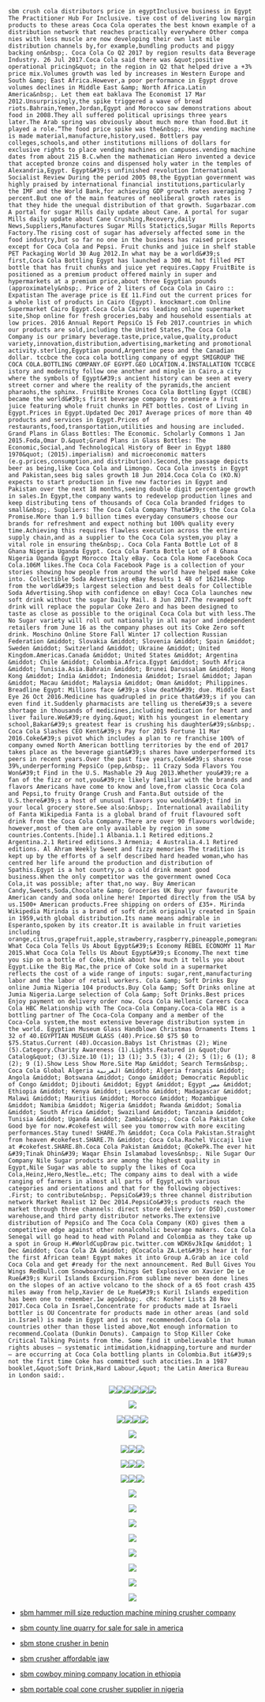 
```
sbm crush cola distributors price in egyptInclusive business in Egypt The Practitioner Hub For Inclusive. tive cost of delivering low margin products to these areas Coca Cola operates the best known example of a distribution network that reaches practically everywhere Other compa nies with less muscle are now developing their own last mile distribution channels by,for example,bundling products and piggy backing on&nbsp;. Coca Cola Co Q2 2017 by region results data Beverage Industry. 26 Jul 2017.Coca Cola said there was &quot;positive operational pricing&quot; in the region in Q2 that helped drive a +3% price mix.Volumes growth was led by increases in Western Europe and South &amp; East Africa.However,a poor performance in Egypt drove volumes declines in Middle East &amp; North Africa.Latin America&nbsp;. Let them eat baklava The Economist 17 Mar 2012.Unsurprisingly,the spike triggered a wave of bread riots.Bahrain,Yemen,Jordan,Egypt and Morocco saw demonstrations about food in 2008.They all suffered political uprisings three years later.The Arab spring was obviously about much more than food.But it played a role.“The food price spike was the&nbsp;. How vending machine is made material,manufacture,history,used. Bottlers pay colleges,schools,and other institutions millions of dollars for exclusive rights to place vending machines on campuses.vending machine dates from about 215 B.C.when the mathematician Hero invented a device that accepted bronze coins and dispensed holy water in the temples of Alexandria,Egypt. Egypt&#39;s unfinished revolution International Socialist Review During the period 2005 08,the Egyptian government was highly praised by international financial institutions,particularly the IMF and the World Bank,for achieving GDP growth rates averaging 7 percent.But one of the main features of neoliberal growth rates is that they hide the unequal distribution of that growth. Sugarbazar.com A portal for sugar Mills daily update about Cane. A portal for sugar Mills daily update about Cane Crushing,Recovery,daily News,Suppliers,Manufactures Sugar Mills Statictics,Sugar Mills Reports Factory.The rising cost of sugar has adversely affected some in the food industry,but so far no one in the business has raised prices except for Coca Cola and Pepsi. Fruit chunks and juice in shelf stable PET Packaging World 30 Aug 2012.In what may be a world&#39;s first,Coca Cola Bottling Egypt has launched a 300 mL hot filled PET bottle that has fruit chunks and juice yet requires.Cappy FruitBite is positioned as a premium product offered mainly in super and hypermarkets at a premium price,about three Egyptian pounds (approximately&nbsp;. Price of 2 liters of Coca Cola in Cairo :: Expatistan The average price is E£ 11.Find out the current prices for a whole list of products in Cairo (Egypt). knockmart.com Online Supermarket Cairo Egypt.Coca Cola Cairos leading online supermarket site,Shop online for fresh groceries,baby and household essentials at low prices. 2016 Annual Report PepsiCo 15 Feb 2017.countries in which our products are sold,including the United States,The Coca Cola Company is our primary beverage.taste,price,value,quality,product variety,innovation,distribution,advertising,marketing and promotional activity.sterling,Egyptian pound,Argentine peso and the Canadian dollar. tccbce the coca cola bottling company of egypt SMIGROUP THE COCA COLA.BOTTLING COMPANY.OF EGYPT.GEO LOCATION.4.INSTALLATION TCCBCE istory and modernity follow one another and mingle in Cairo,a city where the symbols of Egypt&#39;s ancient history can be seen at every street corner and where the reality of the pyramids,the ancient pharaohs,the sphinx. FruitBite Krones Coca Cola Bottling Egypt (CCBE) became the world&#39;s first beverage company to premiere a fruit juice featuring whole fruit chunks in PET bottles. Cost of Living in Egypt.Prices in Egypt.Updated Dec 2017 Average prices of more than 40 products and services in Egypt.Prices of restaurants,food,transportation,utilities and housing are included. Grand Plans in Glass Bottles: The Economic. Scholarly Commons 1 Jan 2015.Foda,Omar D.&quot;Grand Plans in Glass Bottles: The Economic,Social,and Technological History of Beer in Egypt 1880 1970&quot; (2015).imperialism) and microeconomic matters (e.g.prices,consumption,and distribution).Second,the passage depicts beer as being,like Coca Cola and Limongo. Coca Cola invests in Egypt and Pakistan,sees big sales growth 18 Jun 2014.Coca Cola Co (KO.N) expects to start production in five new factories in Egypt and Pakistan over the next 18 months,seeing double digit percentage growth in sales.In Egypt,the company wants to redevelop production lines and keep distributing tens of thousands of Coca Cola branded fridges to small&nbsp;. Suppliers: The Coca Cola Company That&#39;s the Coca Cola Promise.More than 1.9 billion times everyday consumers choose our brands for refreshment and expect nothing but 100% quality every time.Achieving this requires flawless execution across the entire supply chain,and as a supplier to the Coca Cola system,you play a vital role in ensuring the&nbsp;. Coca Cola Fanta Bottle Lot of 8 Ghana Nigeria Uganda Egypt. Coca Cola Fanta Bottle Lot of 8 Ghana Nigeria Uganda Egypt Morocco Italy eBay. Coca Cola Home Facebook Coca Cola.106M likes.The Coca Cola Facebook Page is a collection of your stories showing how people from around the world have helped make Coke into. Collectible Soda Advertising eBay Results 1 48 of 162144.Shop from the world&#39;s largest selection and best deals for Collectible Soda Advertising.Shop with confidence on eBay! Coca Cola launches new soft drink without the sugar Daily Mail. 8 Jun 2017.The revamped soft drink will replace the popular Coke Zero and has been designed to taste as close as possible to the original Coca Cola but with less.The No Sugar variety will roll out nationally in all major and independent retailers from June 16 as the company phases out its Coke Zero soft drink. Moschino Online Store Fall Winter 17 collection Russian Federation &middot; Slovakia &middot; Slovenia &middot; Spain &middot; Sweden &middot; Switzerland &middot; Ukraine &middot; United Kingdom.Americas.Canada &middot; United States &middot; Argentina &middot; Chile &middot; Colombia.Africa.Egypt &middot; South Africa &middot; Tunisia.Asia.Bahrain &middot; Brunei Darussalam &middot; Hong Kong &middot; India &middot; Indonesia &middot; Israel &middot; Japan &middot; Macau &middot; Malaysia &middot; Oman &middot; Philippines. Breadline Egypt: Millions face &#39;a slow death&#39; due. Middle East Eye 26 Oct 2016.Medicine has quadrupled in price that&#39;s if you can even find it.Suddenly pharmacists are telling us there&#39;s a severe shortage in thousands of medicines,including medication for heart and liver failure.We&#39;re dying.&quot; With his youngest in elementary school,Bakar&#39;s greatest fear is crushing his daughter&#39;s&nbsp;. Coca Cola Slashes CEO Kent&#39;s Pay for 2015 Fortune 11 Mar 2016.Coke&#39;s pivot which includes a plan to re franchise 100% of company owned North American bottling territories by the end of 2017 takes place as the beverage giant&#39;s shares have underperformed its peers in recent years.Over the past five years,Coke&#39;s shares rose 39%,underperforming PepsiCo (pep,&nbsp;. 11 Crazy Soda Flavors You Won&#39;t Find in the U.S. Mashable 29 Aug 2013.Whether you&#39;re a fan of the fizz or not,you&#39;re likely familiar with the brands and flavors Americans have come to know and love,from classic Coca Cola and Pepsi,to fruity Orange Crush and Fanta.But outside of the U.S.there&#39;s a host of unusual flavors you wouldn&#39;t find in your local grocery store.See also:&nbsp;. International availability of Fanta Wikipedia Fanta is a global brand of fruit flavoured soft drink from the Coca Cola Company.There are over 90 flavours worldwide; however,most of them are only available by region in some countries.Contents.[hide].1 Albania.1.1 Retired editions.2 Argentina.2.1 Retired editions.3 Armenia; 4 Australia.4.1 Retired editions. Al Ahram Weekly Sweet and fizzy memories The tradition is kept up by the efforts of a self described hard headed woman,who has centred her life around the production and distribution of Spathis.Egypt is a hot country,so a cold drink meant good business.When the only competitor was the government owned Coca Cola,it was possible; after that,no way. Buy American Candy,Sweets,Soda,Chocolate &amp; Groceries UK Buy your favourite American candy and soda online here! Imported directly from the USA by us.1500+ American products.Free shipping on orders of £35+. Mirinda Wikipedia Mirinda is a brand of soft drink originally created in Spain in 1959,with global distribution.Its name means admirable in Esperanto,spoken by its creator.It is available in fruit varieties including orange,citrus,grapefruit,apple,strawberry,raspberry,pineapple,pomegranate,banana,passionfruit,lemon,hibiscus,guarana,&nbsp;. What Coca Cola Tells Us About Egypt&#39;s Economy REBEL ECONOMY 11 Mar 2015.What Coca Cola Tells Us About Egypt&#39;s Economy.The next time you sip on a bottle of Coke,think about how much it tells you about Egypt.Like the Big Mac,the price of Coke sold in a supermarket reflects the cost of a wide range of inputs: sugar,rent,manufacturing labor and the labor of retail workers. Cola &amp; Soft Drinks Buy online Jumia Nigeria 104 products.Buy Cola &amp; Soft Drinks online at Jumia Nigeria.Large selection of Cola &amp; Soft Drinks.Best prices Enjoy payment on delivery order now. Coca Cola Hellenic Careers Coca Cola HBC Relationship with The Coca‑Cola Company.Coca‑Cola HBC is a bottling partner of The Coca‑Cola Company and a member of the Coca‑Cola system,the most extensive beverage distribution system in the world. Egyptian Museum Glass Handblown Christmas Ornaments Items 1 32 of 40.EGYPTIAN MUSEUM GLASS (40).Price.$0 $75 $0 to $75.Status.Current (40).Occasion.Babys 1st Christmas (2); Wine (5).Category.Charity Awareness (1).Lights.Featured in &quot;Our Catalog&quot; (3).Size.10 (1); 13 (1); 3.5 (3); 4 (2); 5 (1); 6 (1); 8 (2); 9 (1).Show Less Show More.Site Map &middot; Search Terms&nbsp;. Coca Cola Global Algeria العربية &middot; Algeria français &middot; Angola &middot; Botswana &middot; Congo &middot; Democratic Republic of Congo &middot; Djibouti &middot; Egypt &middot; Egypt مصر &middot; Ethiopia &middot; Kenya &middot; Lesotho &middot; Madagascar &middot; Malawi &middot; Mauritius &middot; Morocco &middot; Mozambique &middot; Namibia &middot; Nigeria &middot; Rwanda &middot; Somalia &middot; South Africa &middot; Swaziland &middot; Tanzania &middot; Tunisia &middot; Uganda &middot; Zambia&nbsp;. Coca Cola Pakistan Coke Good bye for now.#cokefest will see you tomorrow with more exciting performances.Stay tuned! SHARE.7h &middot; Coca Cola Pakistan.Straight from heaven #cokefest.SHARE.7h &middot; Coca Cola.Rachel Viccaji live at #cokefest.SHARE.8h.Coca Cola Pakistan &middot; @CokePk.The ever hit &#39;Tinak Dhin&#39; Waqar Ehsin Islamabad loves&nbsp;. Nile Sugar Our Company Nile Sugar products are among the highest quality in Egypt,Nile Sugar was able to supply the likes of Coca Cola,Heinz,Hero,Nestle….etc; The company aims to deal with a wide ranging of farmers in almost all parts of Egypt,with various categories and orientations and that for the following objectives: .First; to contribute&nbsp;. PepsiCo&#39;s three channel distribution network Market Realist 12 Dec 2014.PepsiCo&#39;s products reach the market through three channels: direct store delivery (or DSD),customer warehouse,and third party distributor networks.The extensive distribution of PepsiCo and The Coca Cola Company (KO) gives them a competitive edge against other nonalcoholic beverage makers. Coca Cola Senegal will go head to head with Poland and Colombia as they take up a spot in Group H.#WorldCupDraw pic.twitter.com WDK6vJkIqw &middot; 1 Dec &middot; Coca Cola ZA &middot; @CocaCola ZA.Let&#39;s hear it for the first African team! Egypt makes it into Group A.Grab an ice cold Coca Cola and get #ready for the next announcement. Red Bull Gives You Wings RedBull.com Snowboarding.Things Get Explosive on Xavier De Le Rue&#39;s Kuril Islands Excursion.From sublime never been done lines on the slopes of an active volcano to the shock of a 65 foot crash 435 miles away from help,Xavier de Le Rue&#39;s Kuril Islands expedition has been one to remember.1w ago&nbsp;. cRc: Kosher Lists 28 Nov 2017.Coca Cola in Israel,Concentrate for products made at Israeli bottler is OU Concentrate for products made in other areas (and sold in.Israel) is made in Egypt and is not recommended.Coca Cola in countries other than those listed above,Not enough information to recommend.Coolata (Dunkin Donuts). Campaign to Stop Killer Coke Critical Talking Points from the. Some find it unbelievable that human rights abuses — systematic intimidation,kidnapping,torture and murder — are occurring at Coca Cola bottling plants in Colombia.But it&#39;s not the first time Coke has committed such atocities.In a 1987 booklet,&quot;Soft Drink,Hard Labour,&quot; the Latin America Bureau in London said:. 
```

<div align="center">
  
<a rel="nofollow" href="https://m.shibang-china.com?f=github&k=sbm+crush+cola+distributors+price+in+egypt"><img src="https://static.shibang-china.com/en/l.png"></a><img src="https://static.shibang-china.com/en/hw.png"><a rel="nofollow" href="https://m.shibang-china.com/product/?f=github&k=sbm+crush+cola+distributors+price+in+egypt"><img src="https://static.shibang-china.com/en/p.png"></a><a rel="nofollow" href="https://m.shibang-china.com/cases/?f=github&k=sbm+crush+cola+distributors+price+in+egypt"><img src="https://static.shibang-china.com/en/c.png"></a><a rel="nofollow" href="https://m.shibang-china.com/news/?f=github&k=sbm+crush+cola+distributors+price+in+egypt"><img src="https://static.shibang-china.com/en/n.png"></a><a rel="nofollow" href="https://m.shibang-china.com?f=github&k=sbm+crush+cola+distributors+price+in+egypt"><img src="https://static.shibang-china.com/en/m.png"></a>

<a rel="nofollow" href="https://m.shibang-china.com/product/?f=github&k=sbm+crush+cola+distributors+price+in+egypt"><img src="https://static.shibang-china.com/en/b.jpg"></a>
  
<a rel="nofollow" href="https://m.shibang-china.com/solution-aggregate.html?f=github&k=sbm+crush+cola+distributors+price+in+egypt"><img src="https://static.shibang-china.com/en/a.jpg"></a><a rel="nofollow" href="https://m.shibang-china.com/solution-mine.html?f=github&k=sbm+crush+cola+distributors+price+in+egypt"><img src="https://static.shibang-china.com/en/m.jpg"></a><a rel="nofollow" href="https://m.shibang-china.com/solution-mill.html?f=github&k=sbm+crush+cola+distributors+price+in+egypt"><img src="https://static.shibang-china.com/en/g.jpg"></a><a rel="nofollow" href="https://m.shibang-china.com/solution-epc.html?f=github&k=sbm+crush+cola+distributors+price+in+egypt"><img src="https://static.shibang-china.com/en/e.jpg"></a>

<a rel="nofollow" href="https://m.shibang-china.com/product/?f=github&k=sbm+crush+cola+distributors+price+in+egypt"><img src="https://static.shibang-china.com/en/a-p.png"></a>

<a rel="nofollow" href="https://m.shibang-china.com/product/crusher/c6x.html?f=github&k=sbm+crush+cola+distributors+price+in+egypt"><img src="https://static.shibang-china.com/en/j.jpg"></a><a rel="nofollow" href="https://m.shibang-china.com/product/crusher/ci5x.html?f=github&k=sbm+crush+cola+distributors+price+in+egypt"><img src="https://static.shibang-china.com/en/i.jpg"></a><a rel="nofollow" href="https://m.shibang-china.com/product/crusher/hst.html?f=github&k=sbm+crush+cola+distributors+price+in+egypt"><img src="https://static.shibang-china.com/en/c.jpg"></a>

<a rel="nofollow" href="https://m.shibang-china.com/product/mill/mtw.html?f=github&k=sbm+crush+cola+distributors+price+in+egypt"><img src="https://static.shibang-china.com/en/mtw.jpg"></a><a rel="nofollow" href="https://m.shibang-china.com/product/mill/scm.html?f=github&k=sbm+crush+cola+distributors+price+in+egypt"><img src="https://static.shibang-china.com/en/scm.jpg"></a><a rel="nofollow" href="https://m.shibang-china.com/product/mill/lm.html?f=github&k=sbm+crush+cola+distributors+price+in+egypt"><img src="https://static.shibang-china.com/en/lm.jpg"></a>

<a rel="nofollow" href="https://m.shibang-china.com/product/sand/vsi6x.html?f=github&k=sbm+crush+cola+distributors+price+in+egypt"><img src="https://static.shibang-china.com/en/6x.jpg"></a><a rel="nofollow" href="https://m.shibang-china.com/product/sand/vu.html?f=github&k=sbm+crush+cola+distributors+price+in+egypt"><img src="https://static.shibang-china.com/en/vu.jpg"></a><a rel="nofollow" href="https://m.shibang-china.com/product/mobile/klun.html?f=github&k=sbm+crush+cola+distributors+price+in+egypt"><img src="https://static.shibang-china.com/en/k.jpg"></a>

<a rel="nofollow" href="https://m.shibang-china.com/cases/?f=github&k=sbm+crush+cola+distributors+price+in+egypt"><img src="https://static.shibang-china.com/en/case.png"></a>

<a rel="nofollow" href="https://m.shibang-china.com/cases/aggregate/202.html?f=github&k=sbm+crush+cola+distributors+price+in+egypt"><img src="https://static.shibang-china.com/en/c-1.jpg"></a>

<a rel="nofollow" href="https://m.shibang-china.com/cases/aggregate/203.html?f=github&k=sbm+crush+cola+distributors+price+in+egypt"><img src="https://static.shibang-china.com/en/c-2.jpg"></a>

<a rel="nofollow" href="https://m.shibang-china.com/cases/mill/123.html?f=github&k=sbm+crush+cola+distributors+price+in+egypt"><img src="https://static.shibang-china.com/en/c-3.jpg"></a>

<a rel="nofollow" href="https://m.shibang-china.com/contact_us.html?f=github&k=sbm+crush+cola+distributors+price+in+egypt"><img src="https://static.shibang-china.com/en/contact.png"></a>

<a rel="nofollow" href="https://swt.shibang-china.com/?f=github&k=sbm+crush+cola+distributors+price+in+egypt"><img src="https://static.shibang-china.com/en/chat.png"></a>

<a rel="nofollow" href="https://whatsapp.shibangsoft.com/WhatsApp.php?f=github&k=sbm+crush+cola+distributors+price+in+egypt"><img src="https://static.shibang-china.com/en/whatsapp.png"></a>

<a rel="nofollow" href="https://m.shibang-china.com/?f=github&k=sbm+crush+cola+distributors+price+in+egypt"><img src="https://static.shibang-china.com/en/website.png"></a>

</div>


* [sbm hammer mill size reduction machine mining crusher company](sbm%20hammer%20mill%20size%20reduction%20machine%20mining%20crusher%20company.md)

* [sbm county line quarry for sale for sale in america](sbm%20county%20line%20quarry%20for%20sale%20for%20sale%20in%20america.md)

* [sbm stone crusher in benin](sbm%20stone%20crusher%20in%20benin.md)

* [sbm crusher affordable jaw](sbm%20crusher%20affordable%20jaw.md)

* [sbm cowboy mining company location in ethiopia](sbm%20cowboy%20mining%20company%20location%20in%20ethiopia.md)

* [sbm portable coal cone crusher supplier in nigeria](sbm%20portable%20coal%20cone%20crusher%20supplier%20in%20nigeria.md)